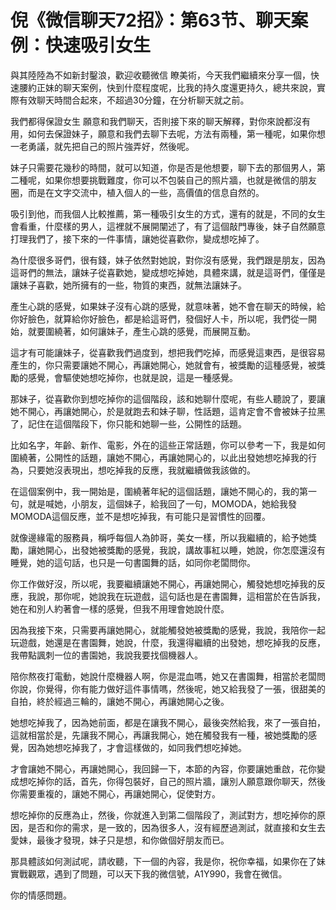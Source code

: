 # 倪《微信聊天72招》：第63节、聊天案例：快速吸引女生

與其陸陸為不如新封鑿浪，歡迎收聽微信 瞭美術，今天我們繼續來分享一個，快速腰約正妹的聊天案例，快到什麼程度呢，比我的持久度還更持久，總共來說，實際有效聊天時間合起來，不超過30分鐘，在分析聊天就之前。

我們都得保證女生 願意和我們聊天，否則接下來的聊天解釋，對你來說都沒有用，如何去保證妹子，願意和我們去聊下去呢，方法有兩種，第一種呢，如果你想一老勇議，就先把自己的照片強弄好，然後呢。

妹子只需要花幾秒的時間，就可以知道，你是否是他想要，聊下去的那個男人，第二種呢，如果你想要挑戰難度，你可以不包裝自己的照片牆，也就是微信的朋友圈，而是在文字交流中，植入個人的一些，高價值的信息自然的。

吸引到他，而我個人比較推薦，第一種吸引女生的方式，還有的就是，不同的女生會看重，什麼樣的男人，這裡就不展開闡述了，有了這個敲門專後，妹子自然願意打理我們了，接下來的一件事情，讓她從喜歡你，變成想吃掉了。

為什麼很多哥們，很有錢，妹子依然對她說，對你沒有感覺，我們跟是朋友，因為這哥們的無法，讓妹子從喜歡她，變成想吃掉她，具體來講，就是這哥們，僅僅是讓妹子喜歡，她所擁有的一些，物質的東西，就無法讓妹子。

產生心跳的感覺，如果妹子沒有心跳的感覺，就意味著，她不會在聊天的時候，給你好臉色，就算給你好臉色，都是給這哥們，發個好人卡，所以呢，我們從一開始，就要圍繞著，如何讓妹子，產生心跳的感覺，而展開互動。

這才有可能讓妹子，從喜歡我們過度到，想把我們吃掉，而感覺這東西，是很容易產生的，你只需要讓她不開心，再讓她開心，她就會有，被獎勵的這種感覺，被獎勵的感覺，會驅使她想吃掉你，也就是說，這是一種感覺。

那妹子，從喜歡你到想吃掉你的這個階段，該和她聊什麼呢，有些人聽說了，要讓她不開心，再讓她開心，於是就跑去和妹子聊，性話題，這肯定會不會被妹子拉黑了，記住在這個階段下，你只能和她聊一些，公開性的話題。

比如名字，年齡、新作、電影，外在的這些正常話題，你可以參考一下，我是如何圍繞著，公開性的話題，讓她不開心，再讓她開心的，以此出發她想吃掉我的行為，只要她沒表現出，想吃掉我的反應，我就繼續做我該做的。

在這個案例中，我一開始是，圍繞著年紀的這個話題，讓她不開心的，我的第一句，就是喊她，小朋友，這個妹子，給我回了一句，MOMODA，她給我發MOMODA這個反應，並不是想吃掉我，有可能只是習慣性的回覆。

就像邊緣電的服務員，稱呼每個人為帥哥，美女一樣，所以我繼續的，給予她獎勵，讓她開心，出發她被獎勵的感覺，我說，講故事紅以睡，她說，你怎麼還沒有睡覺，她的這句話，也只是一句書園舞的話，如同你老闆問你。

你工作做好沒，所以呢，我要繼續讓她不開心，再讓她開心，觸發她想吃掉我的反應，我說，那你呢，她說我在玩遊戲，這句話也是在書園舞，這相當於在告訴我，她在和別人約著會一樣的感覺，但我不用理會她說什麼。

因為我接下來，只需要再讓她開心，就能觸發她被獎勵的感覺，我說，我陪你一起玩遊戲，她還是在書園舞，她說，什麼，我還得繼續的出發她，想吃掉我的反應，我帶點諷刺一位的書園她，我說我要找個機器人。

陪你熬夜打電動，她說什麼機器人啊，你是混血嗎，她又在書園舞，相當於老闆問你說，你覺得，你有能力做好這件事情嗎，然後呢，她又給我發了一張，很甜美的自拍，終於經過三輪的，讓她不開心，再讓她開心之後。

她想吃掉我了，因為她前面，都是在讓我不開心，最後突然給我，來了一張自拍，這就相當於是，先讓我不開心，再讓我開心，她在觸發我有一種，被她獎勵的感覺，因為她想吃掉我了，才會這樣做的，如同我們想吃掉她。

才會讓她不開心，再讓她開心，我回歸一下，本節的內容，你要讓她重啟，花你變成想吃掉你的話，首先，你得包裝好，自己的照片牆，讓別人願意跟你聊天，然後你需要重複的，讓她不開心，再讓她開心，促使對方。

想吃掉你的反應為止，然後，你就進入到第二個階段了，測試對方，想吃掉你的原因，是否和你的需求，是一致的，因為很多人，沒有經歷過測試，就直接和女生去愛妹，最後才發現，妹子只是想，和你做個好朋友而已。

那具體該如何測試呢，請收聽，下一個的內容，我是你，祝你幸福，如果你在了妹實戰觀眾，遇到了問題，可以天下我的微信號，A1Y990，我會在微信。

你的情感問題。